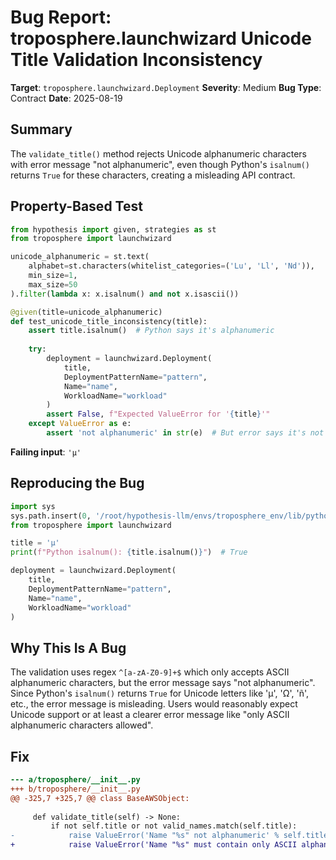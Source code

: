 # Bug Report: troposphere.launchwizard Unicode Title Validation Inconsistency

**Target**: `troposphere.launchwizard.Deployment`
**Severity**: Medium
**Bug Type**: Contract
**Date**: 2025-08-19

## Summary

The `validate_title()` method rejects Unicode alphanumeric characters with error message "not alphanumeric", even though Python's `isalnum()` returns `True` for these characters, creating a misleading API contract.

## Property-Based Test

```python
from hypothesis import given, strategies as st
from troposphere import launchwizard

unicode_alphanumeric = st.text(
    alphabet=st.characters(whitelist_categories=('Lu', 'Ll', 'Nd')),
    min_size=1,
    max_size=50
).filter(lambda x: x.isalnum() and not x.isascii())

@given(title=unicode_alphanumeric)
def test_unicode_title_inconsistency(title):
    assert title.isalnum()  # Python says it's alphanumeric
    
    try:
        deployment = launchwizard.Deployment(
            title,
            DeploymentPatternName="pattern",
            Name="name",
            WorkloadName="workload"
        )
        assert False, f"Expected ValueError for '{title}'"
    except ValueError as e:
        assert 'not alphanumeric' in str(e)  # But error says it's not
```

**Failing input**: `'µ'`

## Reproducing the Bug

```python
import sys
sys.path.insert(0, '/root/hypothesis-llm/envs/troposphere_env/lib/python3.13/site-packages')
from troposphere import launchwizard

title = 'µ'
print(f"Python isalnum(): {title.isalnum()}")  # True

deployment = launchwizard.Deployment(
    title,
    DeploymentPatternName="pattern",
    Name="name",
    WorkloadName="workload"
)
```

## Why This Is A Bug

The validation uses regex `^[a-zA-Z0-9]+$` which only accepts ASCII alphanumeric characters, but the error message says "not alphanumeric". Since Python's `isalnum()` returns `True` for Unicode letters like 'µ', 'Ω', 'ñ', etc., the error message is misleading. Users would reasonably expect Unicode support or at least a clearer error message like "only ASCII alphanumeric characters allowed".

## Fix

```diff
--- a/troposphere/__init__.py
+++ b/troposphere/__init__.py
@@ -325,7 +325,7 @@ class BaseAWSObject:
 
     def validate_title(self) -> None:
         if not self.title or not valid_names.match(self.title):
-            raise ValueError('Name "%s" not alphanumeric' % self.title)
+            raise ValueError('Name "%s" must contain only ASCII alphanumeric characters (a-z, A-Z, 0-9)' % self.title)
```
